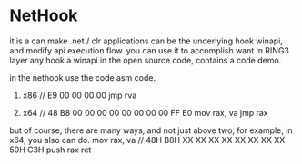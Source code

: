 # NetHook
it is a can make .net / clr applications can be the underlying hook winapi, and modify api execution flow. you can use it to accomplish want in RING3 layer any hook a winapi.in the open source code, contains a code demo.

in the nethook use the code asm code.
1. x86 // E9 00 00 00 00
    jmp rva

2. x64 // 48 B8 00 00 00 00 00 00 00 00 FF E0
   mov rax, va
   jmp rax

but of course, there are many ways, and not just above two, for example, in x64, you also can do.
  mov rax, va // 48H B8H XX XX XX XX XX XX XX XX 50H C3H
  push rax
  ret
